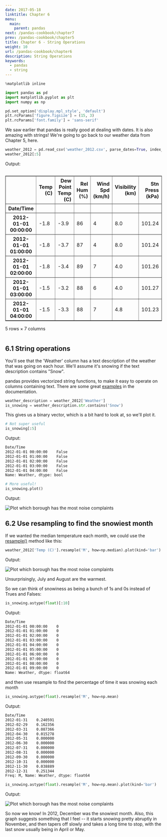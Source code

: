 ```yaml
---
date: 2017-05-18
linktitle: Chapter 6
menu:
  main:
    parent: pandas
next: /pandas-cookbook/chapter7
prev: /pandas-cookbook/chapter5
title: Chapter 6 - String Operations
weight: 10
url: /pandas-cookbook/chapter6
description: String Operations
keywords:
  - pandas
  - string
---
```


```python
%matplotlib inline

import pandas as pd
import matplotlib.pyplot as plt
import numpy as np

pd.set_option('display.mpl_style', 'default')
plt.rcParams['figure.figsize'] = (15, 3)
plt.rcParams['font.family'] = 'sans-serif'
```

We saw earlier that pandas is really good at dealing with dates. It is also amazing with strings! We're going to go back to our weather data from Chapter 5, here.

```python
weather_2012 = pd.read_csv('weather_2012.csv', parse_dates=True, index_col='Date/Time')
weather_2012[:5]
```

Output:

<div class="output_html rendered_html output_subarea output_execute_result">
<div style="max-height:1000px;max-width:1500px;overflow:auto;">
<table border="1" class="dataframe">
  <thead>
    <tr style="text-align: right;">
      <th></th>
      <th>Temp (C)</th>
      <th>Dew Point Temp (C)</th>
      <th>Rel Hum (%)</th>
      <th>Wind Spd (km/h)</th>
      <th>Visibility (km)</th>
      <th>Stn Press (kPa)</th>
      <th>Weather</th>
    </tr>
    <tr>
      <th>Date/Time</th>
      <th></th>
      <th></th>
      <th></th>
      <th></th>
      <th></th>
      <th></th>
      <th></th>
    </tr>
  </thead>
  <tbody>
    <tr>
      <th>2012-01-01 00:00:00</th>
      <td>-1.8</td>
      <td>-3.9</td>
      <td> 86</td>
      <td> 4</td>
      <td> 8.0</td>
      <td> 101.24</td>
      <td>                  Fog</td>
    </tr>
    <tr>
      <th>2012-01-01 01:00:00</th>
      <td>-1.8</td>
      <td>-3.7</td>
      <td> 87</td>
      <td> 4</td>
      <td> 8.0</td>
      <td> 101.24</td>
      <td>                  Fog</td>
    </tr>
    <tr>
      <th>2012-01-01 02:00:00</th>
      <td>-1.8</td>
      <td>-3.4</td>
      <td> 89</td>
      <td> 7</td>
      <td> 4.0</td>
      <td> 101.26</td>
      <td> Freezing Drizzle,Fog</td>
    </tr>
    <tr>
      <th>2012-01-01 03:00:00</th>
      <td>-1.5</td>
      <td>-3.2</td>
      <td> 88</td>
      <td> 6</td>
      <td> 4.0</td>
      <td> 101.27</td>
      <td> Freezing Drizzle,Fog</td>
    </tr>
    <tr>
      <th>2012-01-01 04:00:00</th>
      <td>-1.5</td>
      <td>-3.3</td>
      <td> 88</td>
      <td> 7</td>
      <td> 4.8</td>
      <td> 101.23</td>
      <td>                  Fog</td>
    </tr>
  </tbody>
</table>
<p>5 rows × 7 columns</p>
</div>
</div>

## 6.1 String operations

You'll see that the 'Weather' column has a text description of the weather that was going on each hour. We'll assume it's snowing if the text description contains "Snow".

pandas provides vectorized string functions, to make it easy to operate on columns containing text. There are some great [examples](http://pandas.pydata.org/pandas-docs/stable/basics.html#vectorized-string-methods) in the documentation.

```python
weather_description = weather_2012['Weather']
is_snowing = weather_description.str.contains('Snow')
```

This gives us a binary vector, which is a bit hard to look at, so we'll plot it.

```python
# Not super useful
is_snowing[:5]
```

Output:

```bash
Date/Time
2012-01-01 00:00:00    False
2012-01-01 01:00:00    False
2012-01-01 02:00:00    False
2012-01-01 03:00:00    False
2012-01-01 04:00:00    False
Name: Weather, dtype: bool
```

```python
# More useful!
is_snowing.plot()
```

Output:

<div>
<img src="/img/snow_plot.png" alt="Plot which borough has the most noise complaints" />
</div>

## 6.2 Use resampling to find the snowiest month

If we wanted the median temperature each month, we could use the [resample()](http://pandas.pydata.org/pandas-docs/stable/generated/pandas.DataFrame.resample.html) method like this:

```python
weather_2012['Temp (C)'].resample('M', how=np.median).plot(kind='bar')
```

Output:

<div>
<img src="/img/resample_plot.png" alt="Plot which borough has the most noise complaints" />
</div>

Unsurprisingly, July and August are the warmest.

So we can think of snowiness as being a bunch of 1s and 0s instead of Trues and Falses:

```python
is_snowing.astype(float)[:10]
```

Output:

```bash
Date/Time
2012-01-01 00:00:00    0
2012-01-01 01:00:00    0
2012-01-01 02:00:00    0
2012-01-01 03:00:00    0
2012-01-01 04:00:00    0
2012-01-01 05:00:00    0
2012-01-01 06:00:00    0
2012-01-01 07:00:00    0
2012-01-01 08:00:00    0
2012-01-01 09:00:00    0
Name: Weather, dtype: float64
```

and then use resample to find the percentage of time it was snowing each month

```python
is_snowing.astype(float).resample('M', how=np.mean)
```

Output:

```bash
Date/Time
2012-01-31    0.240591
2012-02-29    0.162356
2012-03-31    0.087366
2012-04-30    0.015278
2012-05-31    0.000000
2012-06-30    0.000000
2012-07-31    0.000000
2012-08-31    0.000000
2012-09-30    0.000000
2012-10-31    0.000000
2012-11-30    0.038889
2012-12-31    0.251344
Freq: M, Name: Weather, dtype: float64
```

```python
is_snowing.astype(float).resample('M', how=np.mean).plot(kind='bar')
```

Output:

<div>
<img src="/img/astype_resample_plot.png" alt="Plot which borough has the most noise complaints" />
</div>


So now we know! In 2012, December was the snowiest month. Also, this graph suggests something that I feel -- it starts snowing pretty abruptly in November, and then tapers off slowly and takes a long time to stop, with the last snow usually being in April or May.
